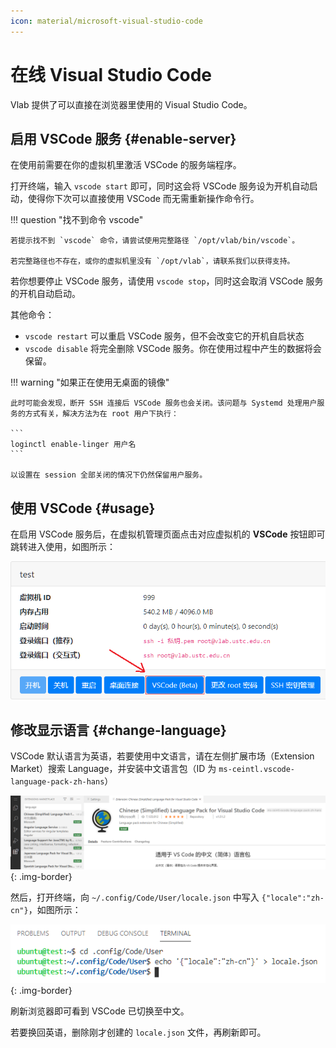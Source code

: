 ```yaml
---
icon: material/microsoft-visual-studio-code
---
```


# 在线 Visual Studio Code

Vlab 提供了可以直接在浏览器里使用的 Visual Studio Code。

## 启用 VSCode 服务 {#enable-server}

在使用前需要在你的虚拟机里激活 VSCode 的服务端程序。

打开终端，输入 `vscode start` 即可，同时这会将 VSCode 服务设为开机自动启动，使得你下次可以直接使用 VSCode 而无需重新操作命令行。

!!! question "找不到命令 vscode"

    若提示找不到 `vscode` 命令，请尝试使用完整路径 `/opt/vlab/bin/vscode`。
    
    若完整路径也不存在，或你的虚拟机里没有 `/opt/vlab`，请联系我们以获得支持。

若你想要停止 VSCode 服务，请使用 `vscode stop`，同时这会取消 VSCode 服务的开机自动启动。

其他命令：

- `vscode restart` 可以重启 VSCode 服务，但不会改变它的开机自启状态
- `vscode disable` 将完全删除 VSCode 服务。你在使用过程中产生的数据将会保留。

!!! warning "如果正在使用无桌面的镜像"

    此时可能会发现，断开 SSH 连接后 VSCode 服务也会关闭。该问题与 Systemd 处理用户服务的方式有关，解决方法为在 root 用户下执行：

    ```
    loginctl enable-linger 用户名
    ```

    以设置在 session 全部关闭的情况下仍然保留用户服务。

## 使用 VSCode {#usage}

在启用 VSCode 服务后，在虚拟机管理页面点击对应虚拟机的 **VSCode** 按钮即可跳转进入使用，如图所示：

![Use VSCode for this VM](../images/apps-vscode-entry.png)

## 修改显示语言 {#change-language}

VSCode 默认语言为英语，若要使用中文语言，请在左侧扩展市场（Extension Market）搜索 Language，并安装中文语言包（ID 为 `ms-ceintl.vscode-language-pack-zh-hans`）

![Change display language for VSCode](../images/apps-vscode-locale.png){: .img-border}

然后，打开终端，向 `~/.config/Code/User/locale.json` 中写入 `{"locale":"zh-cn"}`，如图所示：

![Change display language for VSCode](../images/apps-vscode-locale-2.png){: .img-border}

刷新浏览器即可看到 VSCode 已切换至中文。

若要换回英语，删除刚才创建的 `locale.json` 文件，再刷新即可。
